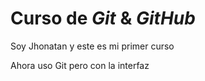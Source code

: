 # Curso de _Git_ & _GitHub_

Soy Jhonatan y este es mi primer curso

Ahora uso Git pero con la interfaz